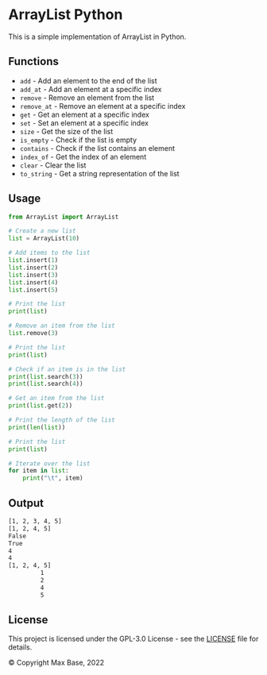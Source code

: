 # ArrayList Python

This is a simple implementation of ArrayList in Python.

## Functions

-   `add` - Add an element to the end of the list
-   `add_at` - Add an element at a specific index
-   `remove` - Remove an element from the list
-   `remove_at` - Remove an element at a specific index
-   `get` - Get an element at a specific index
-   `set` - Set an element at a specific index
-   `size` - Get the size of the list
-   `is_empty` - Check if the list is empty
-   `contains` - Check if the list contains an element
-   `index_of` - Get the index of an element
-   `clear` - Clear the list
-   `to_string` - Get a string representation of the list

## Usage

```python
from ArrayList import ArrayList

# Create a new list
list = ArrayList(10)

# Add items to the list
list.insert(1)
list.insert(2)
list.insert(3)
list.insert(4)
list.insert(5)

# Print the list
print(list)

# Remove an item from the list
list.remove(3)

# Print the list
print(list)

# Check if an item is in the list
print(list.search(3))
print(list.search(4))

# Get an item from the list
print(list.get(2))

# Print the length of the list
print(len(list))

# Print the list
print(list)

# Iterate over the list
for item in list:
    print("\t", item)
```

## Output

```bash
[1, 2, 3, 4, 5]
[1, 2, 4, 5]
False
True
4
4
[1, 2, 4, 5]
         1
         2
         4
         5
```

## License

This project is licensed under the GPL-3.0 License - see the [LICENSE](LICENSE) file for details.

© Copyright Max Base, 2022
